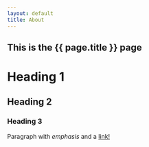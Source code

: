 ```yaml
---
layout: default
title: About
---
```


## This is the {{ page.title }} page

# Heading 1

## Heading 2

### Heading 3

Paragraph with *emphasis* and a [link!](http://www.google.com)